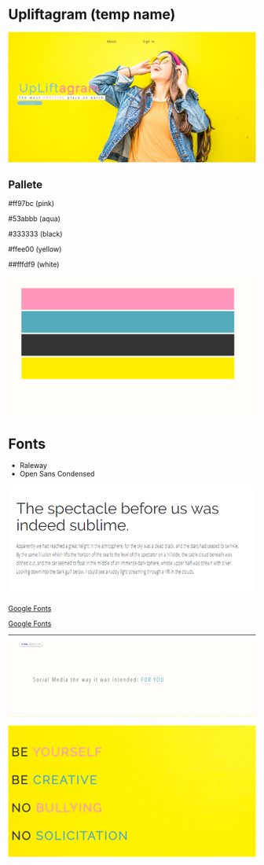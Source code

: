 # Upliftagram (temp name)

![Upliftagram%20temp%20name/uplift1.png](Upliftagram%20temp%20name/uplift1.png)

## Pallete

#ff97bc (pink)

#53abbb (aqua)

#333333 (black)

#ffee00 (yellow)

##fffdf9 (white)

![Upliftagram%20temp%20name/colorPallete.png](Upliftagram%20temp%20name/colorPallete.png)

# Fonts

- Raleway
- Open Sans Condensed

![Upliftagram%20temp%20name/Pinterest_Fonts.png](Upliftagram%20temp%20name/Pinterest_Fonts.png)

[Google Fonts](https://fonts.google.com/specimen/Raleway)

[Google Fonts](https://fonts.google.com/specimen/Open+Sans+Condensed)

---

![Upliftagram%20temp%20name/uplift2.png](Upliftagram%20temp%20name/uplift2.png)

![Upliftagram%20temp%20name/uplift3.png](Upliftagram%20temp%20name/uplift3.png)